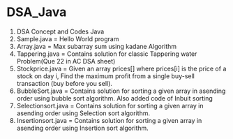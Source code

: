 # DSA_Java
1. DSA Concept and Codes Java
2. Sample.java = Hello World program
3. Array.java = Max subarray sum using kadane Algorithm
4. Tappering.java = Contains solution for classic Tappering water Problem(Que 22 in AC DSA sheet)
5. Stockprice.java = Given an array prices[] where prices[i] is the price of a stock on day i,
Find the maximum profit from a single buy-sell transaction (buy before you sell).
6. BubbleSort.java = Contains solution for sorting a given array in asending order using bubble sort algorithm. Also added code of Inbuit sorting 
7. Selectionsort.java = Contains solution for sorting a given array in asending order using Selection sort algorithm.
8. Insertionsort.java =  Contains solution for sorting a given array in asending order using Insertion sort algorithm.
